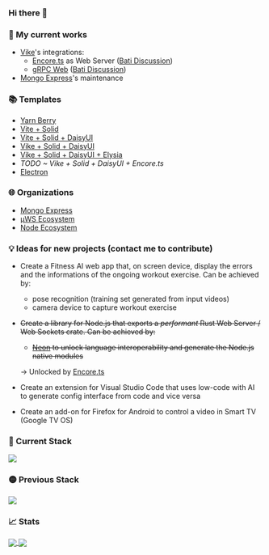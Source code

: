 ### Hi there 👋

<!--
**rtritto/rtritto** is a ✨ _special_ ✨ repository because its `README.md` (this file) appears on your GitHub profile.

Here are some ideas to get you started:

- 🔭 I’m currently working on ...
- 🌱 I’m currently learning ...
- 👯 I’m looking to collaborate on ...
- 🤔 I’m looking for help with ...
- 💬 Ask me about ...
- 📫 How to reach me: ...
- 😄 Pronouns: ...
- ⚡ Fun fact: ...
-->

### 🔭 My current works
- [Vike](https://github.com/vikejs/vike)'s integrations:
  - [Encore.ts](https://encore.dev/docs/ts) as Web Server ([Bati Discussion](https://github.com/vikejs/bati/discussions/430))
  - [gRPC Web](https://github.com/grpc/grpc-web) ([Bati Discussion](https://github.com/vikejs/bati/discussions/429))
- [Mongo Express](https://github.com/mongo-express/mongo-express)'s maintenance

### 📚 Templates
- [Yarn Berry](https://github.com/rtritto/template-yarn-berry)
- [Vite + Solid](https://github.com/rtritto/template-vite-solid)
- [Vite + Solid + DaisyUI](https://github.com/rtritto/template-vite-solid-daisyui)
- [Vike + Solid + DaisyUI](https://github.com/rtritto/template-vike-solid-daisyui)
- [Vike + Solid + DaisyUI + Elysia](https://github.com/rtritto/template-vike-solid-daisyui-elysia)
- _TODO ~ Vike + Solid + DaisyUI + Encore.ts_
- [Electron](https://github.com/rtritto/template-electron-vite)

### 🌐 Organizations
- [Mongo Express](https://github.com/mongo-express)
- [µWS Ecosystem](https://github.com/uws-ecosystem)
- [Node Ecosystem](https://github.com/node-ecosystem)

### 💡 Ideas for new projects (contact me to contribute)
- Create a Fitness AI web app that, on screen device, display the errors and the informations of the ongoing workout exercise. Can be achieved by:
  - pose recognition (training set generated from input videos)
  - camera device to capture workout exercise
- ~~Create a library for Node.js that exports a _performant_ Rust Web Server / Web Sockets crate. Can be achieved by:~~
  - ~~[Neon](https://github.com/neon-bindings/neon) to unlock language interoperability and generate the Node.js native modules~~

  → Unlocked by [Encore.ts](https://encore.dev/docs/ts)
- Create an extension for Visual Studio Code that uses low-code with AI to generate config interface from code and vice versa
- Create an add-on for Firefox for Android to control a video in Smart TV (Google TV OS)

### 🚀 Current Stack
<a href="https://github.com/tandpfun/skill-icons">
  <img align="center" src="https://skillicons.dev/icons?i=js,ts,html,css,sass,tailwind,solidjs,nextjs,vite,nodejs,mongodb,electron,git,yarn,rollupjs,vscode&theme=dark" />
</a>

### 🟡 Previous Stack
<a href="https://github.com/tandpfun/skill-icons">
  <img align="center" src="https://skillicons.dev/icons?i=react,elysia,express,materialui,mysql,flutter,docker,aws,bun,rust,py,java,npm&theme=dark" />
</a>

### 📈 Stats
<a href="https://github.com/anuraghazra/github-readme-stats">
  <img align="center" src="https://github-readme-stats.vercel.app/api?username=rtritto&theme=tokyonight" />
</a>
<a href="https://github.com/anuraghazra/anuraghazra.github.io">
  <img align="center" src="https://github-readme-stats.vercel.app/api/top-langs/?username=rtritto&layout=compact&theme=tokyonight" />
</a>

